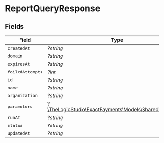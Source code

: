 # ReportQueryResponse


## Fields

| Field                                                                                        | Type                                                                                         | Required                                                                                     | Description                                                                                  |
| -------------------------------------------------------------------------------------------- | -------------------------------------------------------------------------------------------- | -------------------------------------------------------------------------------------------- | -------------------------------------------------------------------------------------------- |
| `createdAt`                                                                                  | *?string*                                                                                    | :heavy_minus_sign:                                                                           | N/A                                                                                          |
| `domain`                                                                                     | *?string*                                                                                    | :heavy_minus_sign:                                                                           | N/A                                                                                          |
| `expiresAt`                                                                                  | *?string*                                                                                    | :heavy_minus_sign:                                                                           | N/A                                                                                          |
| `failedAttempts`                                                                             | *?int*                                                                                       | :heavy_minus_sign:                                                                           | N/A                                                                                          |
| `id`                                                                                         | *?string*                                                                                    | :heavy_minus_sign:                                                                           | N/A                                                                                          |
| `name`                                                                                       | *?string*                                                                                    | :heavy_minus_sign:                                                                           | N/A                                                                                          |
| `organization`                                                                               | *?string*                                                                                    | :heavy_minus_sign:                                                                           | N/A                                                                                          |
| `parameters`                                                                                 | [?\TheLogicStudio\ExactPayments\Models\Shared\Parameters](../../Models/Shared/Parameters.md) | :heavy_minus_sign:                                                                           | N/A                                                                                          |
| `runAt`                                                                                      | *?string*                                                                                    | :heavy_minus_sign:                                                                           | N/A                                                                                          |
| `status`                                                                                     | *?string*                                                                                    | :heavy_minus_sign:                                                                           | N/A                                                                                          |
| `updatedAt`                                                                                  | *?string*                                                                                    | :heavy_minus_sign:                                                                           | N/A                                                                                          |